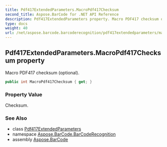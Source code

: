 ```yaml
---
title: Pdf417ExtendedParameters.MacroPdf417Checksum
second_title: Aspose.BarCode for .NET API Reference
description: Pdf417ExtendedParameters property. Macro PDF417 checksum optional
type: docs
weight: 40
url: /net/aspose.barcode.barcoderecognition/pdf417extendedparameters/macropdf417checksum/
---
```

## Pdf417ExtendedParameters.MacroPdf417Checksum property

Macro PDF417 checksum (optional).

```csharp
public int MacroPdf417Checksum { get; }
```

### Property Value

Checksum.

### See Also

* class [Pdf417ExtendedParameters](../)
* namespace [Aspose.BarCode.BarCodeRecognition](../../pdf417extendedparameters/)
* assembly [Aspose.BarCode](../../../)


